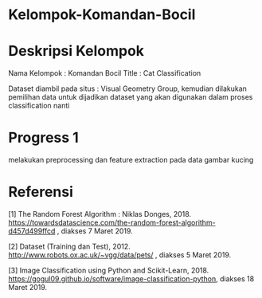 # Kelompok-Komandan-Bocil

# Deskripsi Kelompok
Nama Kelompok : Komandan Bocil
Title : Cat Classification

Dataset diambil pada situs : Visual Geometry Group, kemudian dilakukan pemilihan data untuk dijadikan dataset yang akan digunakan dalam proses classification nanti

# Progress 1
melakukan preprocessing dan feature extraction pada data gambar kucing

# Referensi
[1] The Random Forest Algorithm : Niklas Donges, 2018. https://towardsdatascience.com/the-random-forest-algorithm-d457d499ffcd , diakses 7  Maret 2019.

[2] Dataset (Training dan Test), 2012. http://www.robots.ox.ac.uk/~vgg/data/pets/ , diakses 5 Maret 2019.

[3] Image Classification using Python and Scikit-Learn, 2018. https://gogul09.github.io/software/image-classification-python, diakses 18 Maret 2019.
